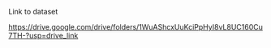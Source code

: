 Link to dataset

https://drive.google.com/drive/folders/1WuAShcxUuKciPpHyI8vL8UC160Cu7TH-?usp=drive_link
